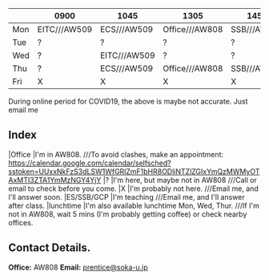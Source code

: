 |        |0900                      |1045                           |1305                   		|1450                   	|1635
|--------|--------------------------|-------------------------------|-----------------------		|-----------------------	|-------------------------
|Mon     |<blue>EITC///AW509</blue> |<blue>ECS///AW509</blue>     	|<green>Office///AW808</green>  |<blue>SSB///AW509</blue>   |<orange>?</orange>
|Tue     |<orange>?</orange>   	 	|<orange>?</orange>          	|<orange>?</orange>     		|<orange>?</orange>         |<blue>GCP///AW509</blue>
|Wed     |<orange>?</orange>        |<blue>EITC///AW509</blue>      |<orange>?</orange>             |<orange>?</orange> 	    |<orange>?</orange>
|Thu     |<orange>?</orange>        |<blue>ECS///AW509</blue>    	|<green>Office///AW808</green>  |<blue>SSB///AW509</blue>   |<blue>GCP///AW509</blue>
|Fri     |X                         |X                              |X                      		|X                      	|X


<red>During online period for COVID19, the above is maybe not accurate. Just email me</red>

## Index
|<green>Office</green>       |I'm in AW808. ///To avoid clashes, make an appointment: https://calendar.google.com/calendar/selfsched?sstoken=UUxxNkFzS3dLSW1WfGRlZmF1bHR8ODliNTZlZGIxYmQzMWMyOTAxMTI3ZTA1YmMzNGY4YjY
|<orange>?</orange>          |I'm here, but maybe not in AW808 ///Call or email to check before you come.
|X                           |I'm probably not here. ///Email me, and I'll answer soon.
|<blue>ES/SSB/GCP</blue> 	|I'm teaching ///Email me, and I'll answer after class.
|lunchtime                   |I'm also available lunchtime Mon, Wed, Thur. ///If I'm not in AW808, wait 5 mins (I'm probably getting coffee) or check nearby offices.

## Contact Details.
__Office:__ AW808
__Email:__ prentice@soka-u.jp

